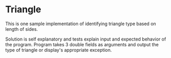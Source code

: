 # Triangle
This is one sample implementation of identifying triangle type based on length of sides.

Solution is self explanatory and tests explain input and expected behavior of the program. Program takes 3 double fields as arguments and output the type of triangle or display's appropriate exception.

